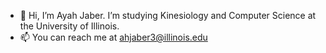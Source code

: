- 👋 Hi, I’m Ayah Jaber. I’m studying Kinesiology and Computer Science at the University of Illinois.
- 📫 You can reach me at ahjaber3@illinois.edu

<!---
ayahjaber/ayahjaber is a ✨ special ✨ repository because its `README.md` (this file) appears on your GitHub profile.
You can click the Preview link to take a look at your changes.
--->
